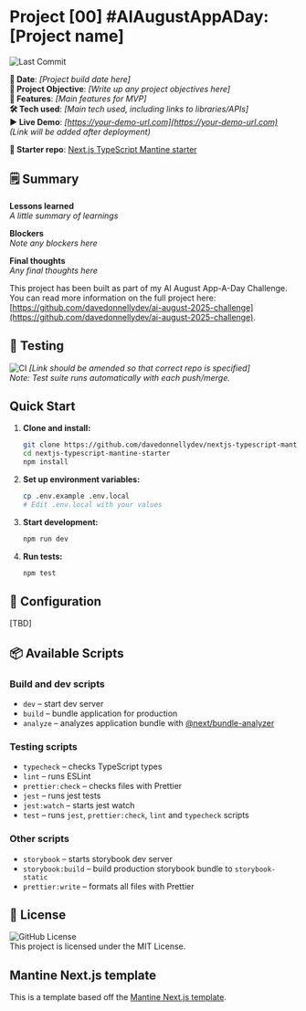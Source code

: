 # Project [00] #AIAugustAppADay: [Project name]

![Last Commit](https://img.shields.io/github/last-commit/davedonnellydev/nextjs-typescript-mantine-starter)  

**📆 Date**: *[Project build date here]*  
**🎯 Project Objective**: *[Write up any project objectives here]*  
**🚀 Features**: *[Main features for MVP]*  
**🛠️ Tech used**: *[Main tech used, including links to libraries/APIs]*  
**▶️ Live Demo**: *[https://your-demo-url.com](https://your-demo-url.com)*  
*(Link will be added after deployment)*  

**🏁 Starter repo**: [Next.js TypeScript Mantine starter](https://github.com/davedonnellydev/nextjs-typescript-mantine-starter)  

## 🗒️ Summary
**Lessons learned**  
*A little summary of learnings*  

**Blockers**  
*Note any blockers here*  

**Final thoughts**  
*Any final thoughts here*  


This project has been built as part of my AI August App-A-Day Challenge. You can read more information on the full project here: [https://github.com/davedonnellydev/ai-august-2025-challenge](https://github.com/davedonnellydev/ai-august-2025-challenge).  

## 🧪 Testing

![CI](https://github.com/davedonnellydev/nextjs-typescript-mantine-starter/actions/workflows/npm_test.yml/badge.svg) *[Link should be amended so that correct repo is specified]*  
*Note: Test suite runs automatically with each push/merge.*  

## Quick Start

1. **Clone and install:**  
   ```bash
   git clone https://github.com/davedonnellydev/nextjs-typescript-mantine-starter.git
   cd nextjs-typescript-mantine-starter
   npm install
   ```

2. **Set up environment variables:**  
   ```bash
   cp .env.example .env.local
   # Edit .env.local with your values
   ```

3. **Start development:**  
   ```bash
   npm run dev
   ```

4. **Run tests:**  
   ```bash
   npm test
   ```

## 🔧 Configuration

[TBD]


## 📦 Available Scripts
### Build and dev scripts

- `dev` – start dev server  
- `build` – bundle application for production  
- `analyze` – analyzes application bundle with [@next/bundle-analyzer](https://www.npmjs.com/package/@next/bundle-analyzer)  

### Testing scripts

- `typecheck` – checks TypeScript types  
- `lint` – runs ESLint  
- `prettier:check` – checks files with Prettier  
- `jest` – runs jest tests  
- `jest:watch` – starts jest watch  
- `test` – runs `jest`, `prettier:check`, `lint` and `typecheck` scripts  

### Other scripts

- `storybook` – starts storybook dev server  
- `storybook:build` – build production storybook bundle to `storybook-static`  
- `prettier:write` – formats all files with Prettier  


## 📜 License
![GitHub License](https://img.shields.io/github/license/davedonnellydev/nextjs-typescript-mantine-starter)  
This project is licensed under the MIT License.  


## Mantine Next.js template

This is a template based off the [Mantine Next.js template](https://github.com/mantinedev/next-app-template).  